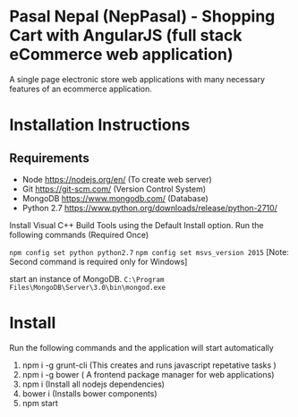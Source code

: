 # Pasal Nepal (NepPasal) - Shopping Cart with AngularJS (full stack eCommerce web application)
A single page electronic store web applications with many necessary features of an ecommerce application.


# Installation Instructions
## Requirements
* Node https://nodejs.org/en/ (To create web server) 
* Git https://git-scm.com/ (Version Control System) 
* MongoDB https://www.mongodb.com/ (Database) 
* Python 2.7 https://www.python.org/downloads/release/python-2710/ 

Install Visual C++ Build Tools using the Default Install option. 
Run the following commands (Required Once) 

`npm config set python python2.7`
`npm config set msvs_version 2015`
[Note: Second command is required only for Windows]

 start an instance of MongoDB.
`C:\Program Files\MongoDB\Server\3.0\bin\mongod.exe`


# Install
Run the following commands and the application will start automatically

1.    npm i -g grunt-cli (This creates and runs javascript repetative tasks )
2.    npm i -g bower ( A frontend package manager for web applications)
4.    npm i (Install all nodejs dependencies)
5.    bower i (Installs bower components)
6.    npm start 
